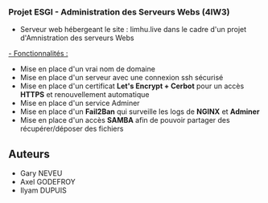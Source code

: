### Projet ESGI - Administration des Serveurs Webs (4IW3) 

- Serveur web hébergeant le site : limhu.live dans le cadre d'un projet d'Amnistration des serveurs Webs

<ins>- Fonctionnalités :</ins>

- Mise en place d'un vrai nom de domaine
- Mise en place d'un serveur avec une connexion ssh sécurisé
- Mise en place d'un certificat **Let's Encrypt + Cerbot** pour un accès **HTTPS** et renouvellement automatique
- Mise en place d'un service Adminer
- Mise en place d'un **Fail2Ban** qui surveille les logs de **NGINX** et **Adminer**
- Mise en place d'un accès **SAMBA** afin de pouvoir partager des récupérer/déposer des fichiers

## Auteurs
- Gary NEVEU
- Axel GODEFROY
- Ilyam DUPUIS
